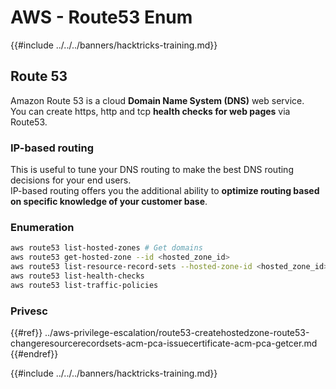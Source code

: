 # AWS - Route53 Enum

{{#include ../../../banners/hacktricks-training.md}}

## Route 53

Amazon Route 53 is a cloud **Domain Name System (DNS)** web service.\
You can create https, http and tcp **health checks for web pages** via Route53.

### IP-based routing <a href="#routing-policy-ipbased" id="routing-policy-ipbased"></a>

This is useful to tune your DNS routing to make the best DNS routing decisions for your end users.\
IP-based routing offers you the additional ability to **optimize routing based on specific knowledge of your customer base**.

### Enumeration

```bash
aws route53 list-hosted-zones # Get domains
aws route53 get-hosted-zone --id <hosted_zone_id>
aws route53 list-resource-record-sets --hosted-zone-id <hosted_zone_id> # Get all records
aws route53 list-health-checks
aws route53 list-traffic-policies
```

### Privesc

{{#ref}}
../aws-privilege-escalation/route53-createhostedzone-route53-changeresourcerecordsets-acm-pca-issuecertificate-acm-pca-getcer.md
{{#endref}}

{{#include ../../../banners/hacktricks-training.md}}




